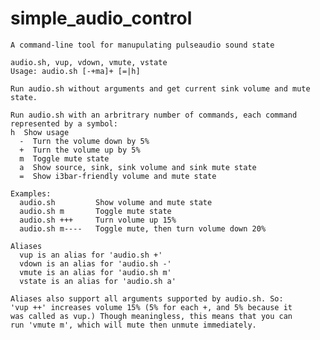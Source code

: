 # simple_audio_control

	A command-line tool for manupulating pulseaudio sound state
    
	audio.sh, vup, vdown, vmute, vstate
	Usage: audio.sh [-+ma]+ [=|h]
	
	Run audio.sh without arguments and get current sink volume and mute
	state.
	
	Run audio.sh with an arbritrary number of commands, each command
	represented by a symbol:
	h  Show usage 
	  -  Turn the volume down by 5%
	  +  Turn the volume up by 5%
	  m  Toggle mute state
	  a  Show source, sink, sink volume and sink mute state
	  =  Show i3bar-friendly volume and mute state
	
	Examples:
	  audio.sh         Show volume and mute state
	  audio.sh m       Toggle mute state
	  audio.sh +++     Turn volume up 15%
	  audio.sh m----   Toggle mute, then turn volume down 20%
	
	Aliases
	  vup is an alias for 'audio.sh +'
	  vdown is an alias for 'audio.sh -'
	  vmute is an alias for 'audio.sh m'
	  vstate is an alias for 'audio.sh a'
	
	Aliases also support all arguments supported by audio.sh. So:
	'vup ++' increases volume 15% (5% for each +, and 5% because it 
	was called as vup.) Though meaningless, this means that you can
	run 'vmute m', which will mute then unmute immediately.
